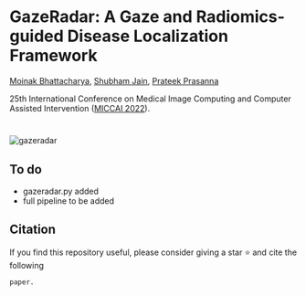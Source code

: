 # GazeRadar: A Gaze and Radiomics-guided Disease Localization Framework
[Moinak Bhattacharya](https://sites.google.com/view/moinakb), [Shubham Jain](https://www3.cs.stonybrook.edu/~jain/), [Prateek Prasanna](https://prateekprasanna.com/)

25th International Conference on Medical Image Computing and Computer Assisted Intervention ([MICCAI 2022](https://conferences.miccai.org/2022/en/)).

#
![gazeradar](https://user-images.githubusercontent.com/51439156/176207893-bfb4941b-4d9b-4a09-98f3-a931f31ca7ef.png)

## To do
- gazeradar.py added
- full pipeline to be added
## Citation
If you find this repository useful, please consider giving a star :star: and cite the following
```
paper.
```
